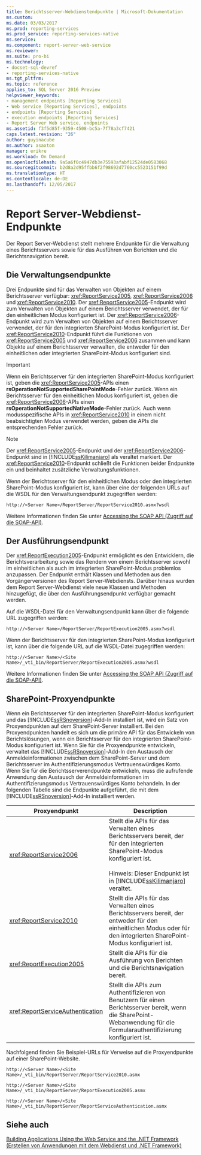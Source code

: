 ```yaml
---
title: Berichtsserver-Webdienstendpunkte | Microsoft-Dokumentation
ms.custom: 
ms.date: 03/03/2017
ms.prod: reporting-services
ms.prod_service: reporting-services-native
ms.service: 
ms.component: report-server-web-service
ms.reviewer: 
ms.suite: pro-bi
ms.technology:
- docset-sql-devref
- reporting-services-native
ms.tgt_pltfrm: 
ms.topic: reference
applies_to: SQL Server 2016 Preview
helpviewer_keywords:
- management endpoints [Reporting Services]
- Web service [Reporting Services], endpoints
- endpoints [Reporting Services]
- execution endpoints [Reporting Services]
- Report Server Web service, endpoints
ms.assetid: f3f5d85f-9359-4508-bc5a-7f78a3cf7421
caps.latest.revision: "26"
author: guyinacube
ms.author: asaxton
manager: erikre
ms.workload: On Demand
ms.openlocfilehash: 9a5a6f0c4947db3e75593afabf12524de0583068
ms.sourcegitcommit: b2d8a2d95ffbb6f2f98692d7760cc5523151f99d
ms.translationtype: HT
ms.contentlocale: de-DE
ms.lasthandoff: 12/05/2017
---
```

# <a name="report-server-web-service-endpoints"></a>Report Server-Webdienst-Endpunkte
  Der Report Server-Webdienst stellt mehrere Endpunkte für die Verwaltung eines Berichtsservers sowie für das Ausführen von Berichten und die Berichtsnavigation bereit.  
  
## <a name="the-management-endpoints"></a>Die Verwaltungsendpunkte  
 Drei Endpunkte sind für das Verwalten von Objekten auf einem Berichtsserver verfügbar: <xref:ReportService2005>, <xref:ReportService2006> und <xref:ReportService2010>. Der <xref:ReportService2005>-Endpunkt wird zum Verwalten von Objekten auf einem Berichtsserver verwendet, der für den einheitlichen Modus konfiguriert ist. Der <xref:ReportService2006>-Endpunkt wird zum Verwalten von Objekten auf einem Berichtsserver verwendet, der für den integrierten SharePoint-Modus konfiguriert ist. Der <xref:ReportService2010>-Endpunkt führt die Funktionen von <xref:ReportService2005> und <xref:ReportService2006> zusammen und kann Objekte auf einem Berichtsserver verwalten, die entweder für den einheitlichen oder integrierten SharePoint-Modus konfiguriert sind.  
  
> [!IMPORTANT]  
>  Wenn ein Berichtsserver für den integrierten SharePoint-Modus konfiguriert ist, geben die <xref:ReportService2005>-APIs einen **rsOperationNotSupportedSharePointMode**-Fehler zurück. Wenn ein Berichtsserver für den einheitlichen Modus konfiguriert ist, geben die <xref:ReportService2006>-APIs einen **rsOperationNotSupportedNativeMode**-Fehler zurück. Auch wenn modusspezifische APIs in <xref:ReportService2010> in einem nicht beabsichtigten Modus verwendet werden, geben die APIs die entsprechenden Fehler zurück.  
  
> [!NOTE]  
>  Der <xref:ReportService2005>-Endpunkt und der <xref:ReportService2006>-Endpunkt sind in [!INCLUDE[ssKilimanjaro](../../../includes/sskilimanjaro-md.md)] als veraltet markiert. Der <xref:ReportService2010>-Endpunkt schließt die Funktionen beider Endpunkte ein und beinhaltet zusätzliche Verwaltungsfunktionen.  
  
 Wenn der Berichtsserver für den einheitlichen Modus oder den integrierten SharePoint-Modus konfiguriert ist, kann über eine der folgenden URLs auf die WSDL für den Verwaltungsendpunkt zugegriffen werden:  
  
```  
http://<Server Name>/ReportServer/ReportService2010.asmx?wsdl  
```  
  
 Weitere Informationen finden Sie unter [Accessing the SOAP API (Zugriff auf die SOAP-API)](../../../reporting-services/report-server-web-service/accessing-the-soap-api.md).  
  
## <a name="the-execution-endpoint"></a>Der Ausführungsendpunkt  
 Der <xref:ReportExecution2005>-Endpunkt ermöglicht es den Entwicklern, die Berichtsverarbeitung sowie das Rendern von einem Berichtsserver sowohl im einheitlichen als auch im integrierten SharePoint-Modus problemlos anzupassen. Der Endpunkt enthält Klassen und Methoden aus den Vorgängerversionen des Report Server-Webdiensts. Darüber hinaus wurden dem Report Server-Webdienst viele neue Klassen und Methoden hinzugefügt, die über den Ausführungsendpunkt verfügbar gemacht werden.  
  
 Auf die WSDL-Datei für den Verwaltungsendpunkt kann über die folgende URL zugegriffen werden:  
  
```  
http://<Server Name>/ReportServer/ReportExecution2005.asmx?wsdl  
```  
  
 Wenn der Berichtsserver für den integrierten SharePoint-Modus konfiguriert ist, kann über die folgende URL auf die WSDL-Datei zugegriffen werden:  
  
```  
http://<Server Name>/<Site Name>/_vti_bin/ReportServer/ReportExecution2005.asmx?wsdl  
```  
  
 Weitere Informationen finden Sie unter [Accessing the SOAP API (Zugriff auf die SOAP-API)](../../../reporting-services/report-server-web-service/accessing-the-soap-api.md).  
  
## <a name="sharepoint-proxy-endpoints"></a>SharePoint-Proxyendpunkte  
 Wenn ein Berichtsserver für den integrierten SharePoint-Modus konfiguriert und das [!INCLUDE[ssRSnoversion](../../../includes/ssrsnoversion-md.md)]-Add-In installiert ist, wird ein Satz von Proxyendpunkten auf dem SharePoint-Server installiert. Bei den Proxyendpunkten handelt es sich um die primäre API für das Entwickeln von Berichtslösungen, wenn ein Berichtsserver für den integrierten SharePoint-Modus konfiguriert ist. Wenn Sie für die Proxyendpunkte entwickeln, verwaltet das [!INCLUDE[ssRSnoversion](../../../includes/ssrsnoversion-md.md)]-Add-In den Austausch der Anmeldeinformationen zwischen dem SharePoint-Server und dem Berichtsserver im Authentifizierungsmodus Vertrauenswürdiges Konto. Wenn Sie für die Berichtsserverendpunkte entwickeln, muss die aufrufende Anwendung den Austausch der Anmeldeinformationen im Authentifizierungsmodus Vertrauenswürdiges Konto behandeln. In der folgenden Tabelle sind die Endpunkte aufgeführt, die mit dem [!INCLUDE[ssRSnoversion](../../../includes/ssrsnoversion-md.md)]-Add-In installiert werden.  
  
|Proxyendpunkt|Description|  
|--------------------|-----------------|  
|<xref:ReportService2006>|Stellt die APIs für das Verwalten eines Berichtsservers bereit, der für den integrierten SharePoint-Modus konfiguriert ist.<br /><br /> Hinweis: Dieser Endpunkt ist in [!INCLUDE[ssKilimanjaro](../../../includes/sskilimanjaro-md.md)] veraltet.|  
|<xref:ReportService2010>|Stellt die APIs für das Verwalten eines Berichtsservers bereit, der entweder für den einheitlichen Modus oder für den integrierten SharePoint-Modus konfiguriert ist.|  
|<xref:ReportExecution2005>|Stellt die APIs für die Ausführung von Berichten und die Berichtsnavigation bereit.|  
|<xref:ReportServiceAuthentication>|Stellt die APIs zum Authentifizieren von Benutzern für einen Berichtsserver bereit, wenn die SharePoint-Webanwendung für die Formularauthentifizierung konfiguriert ist.|  
  
 Nachfolgend finden Sie Beispiel-URLs für Verweise auf die Proxyendpunkte auf einer SharePoint-Website.  
  
```  
http://<Server Name>/<Site Name>/_vti_bin/ReportServer/ReportService2010.asmx  
```  
  
```  
http://<Server Name>/<Site Name>/_vti_bin/ReportServer/ReportExecution2005.asmx  
```  
  
```  
http://<Server Name>/<Site Name>/_vti_bin/ReportServer/ReportServiceAuthentication.asmx  
```  
  
## <a name="see-also"></a>Siehe auch  
 [Building Applications Using the Web Service and the .NET Framework (Erstellen von Anwendungen mit dem Webdienst und .NET Framework)](../../../reporting-services/report-server-web-service/net-framework/building-applications-using-the-web-service-and-the-net-framework.md)  
  
  
